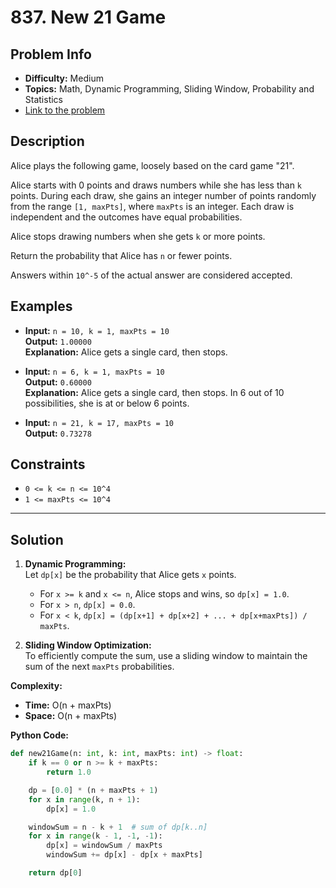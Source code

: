 # 837. New 21 Game

## Problem Info

- **Difficulty:** Medium
- **Topics:** Math, Dynamic Programming, Sliding Window, Probability and Statistics
- [Link to the problem](https://leetcode.com/problems/new-21-game/)

## Description

Alice plays the following game, loosely based on the card game "21".

Alice starts with 0 points and draws numbers while she has less than `k` points. During each draw, she gains an integer number of points randomly from the range `[1, maxPts]`, where `maxPts` is an integer. Each draw is independent and the outcomes have equal probabilities.

Alice stops drawing numbers when she gets `k` or more points.

Return the probability that Alice has `n` or fewer points.

Answers within `10^-5` of the actual answer are considered accepted.

## Examples

- **Input:** `n = 10, k = 1, maxPts = 10`  
  **Output:** `1.00000`  
  **Explanation:** Alice gets a single card, then stops.

- **Input:** `n = 6, k = 1, maxPts = 10`  
  **Output:** `0.60000`  
  **Explanation:** Alice gets a single card, then stops. In 6 out of 10 possibilities, she is at or below 6 points.

- **Input:** `n = 21, k = 17, maxPts = 10`  
  **Output:** `0.73278`

## Constraints

- `0 <= k <= n <= 10^4`
- `1 <= maxPts <= 10^4`

---

## Solution

1. **Dynamic Programming:**  
   Let `dp[x]` be the probability that Alice gets `x` points.  
   - For `x >= k` and `x <= n`, Alice stops and wins, so `dp[x] = 1.0`.
   - For `x > n`, `dp[x] = 0.0`.
   - For `x < k`, `dp[x] = (dp[x+1] + dp[x+2] + ... + dp[x+maxPts]) / maxPts`.

2. **Sliding Window Optimization:**  
   To efficiently compute the sum, use a sliding window to maintain the sum of the next `maxPts` probabilities.

**Complexity:**
- **Time:** O(n + maxPts)
- **Space:** O(n + maxPts)

**Python Code:**

```python
def new21Game(n: int, k: int, maxPts: int) -> float:
    if k == 0 or n >= k + maxPts:
        return 1.0

    dp = [0.0] * (n + maxPts + 1)
    for x in range(k, n + 1):
        dp[x] = 1.0

    windowSum = n - k + 1  # sum of dp[k..n]
    for x in range(k - 1, -1, -1):
        dp[x] = windowSum / maxPts
        windowSum += dp[x] - dp[x + maxPts]

    return dp[0]
```